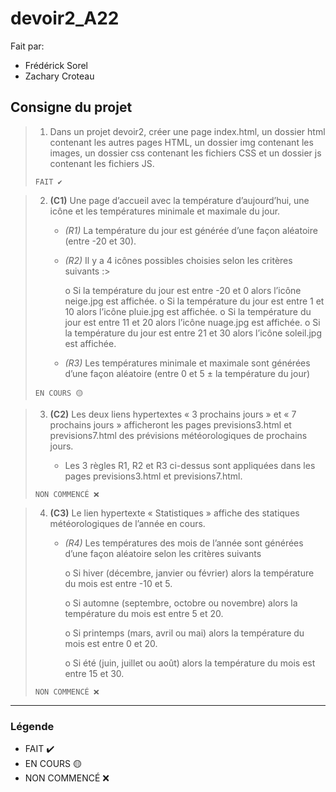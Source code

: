 # devoir2_A22

Fait par:
* Frédérick Sorel
* Zachary Croteau

## Consigne du projet

>   1. Dans un projet devoir2, créer une page index.html, un dossier html contenant les autres pages HTML, un dossier img contenant les images, un dossier css contenant les fichiers CSS et un dossier js contenant les fichiers JS.
>   
> ``` FAIT ✔️ ```

>    2. **(C1)** Une page d’accueil avec la température d’aujourd’hui, une icône et les températures minimale et maximale du jour.
>
>        * *(R1)* La température du jour est générée d’une façon aléatoire (entre -20 et 30).
>
>        * *(R2)* Il y a 4 icônes possibles choisies selon les critères suivants :>
>
>            o Si la température du jour est entre -20 et 0 alors l’icône neige.jpg est affichée.
>            o Si la température du jour est entre 1 et 10 alors l’icône pluie.jpg est affichée.
>            o Si la température du jour est entre 11 et 20 alors l’icône nuage.jpg est affichée.
>            o Si la température du jour est entre 21 et 30 alors l’icône soleil.jpg est affichée.
>
>        * *(R3)* Les températures minimale et maximale sont générées d’une façon aléatoire (entre 0 et 5 ± la température du jour)
>        
> ``` EN COURS 🟡 ```

>    3. **(C2)** Les deux liens hypertextes « 3 prochains jours » et « 7 prochains jours » afficheront les pages previsions3.html et previsions7.html des prévisions météorologiques de prochains jours.
>
>        * Les 3 règles R1, R2 et R3 ci-dessus sont appliquées dans les pages previsions3.html et previsions7.html.
>        
> ``` NON COMMENCÉ ❌ ```

>    4. **(C3)** Le lien hypertexte « Statistiques » affiche des statiques météorologiques de l’année en cours.
>
>        * *(R4)* Les températures des mois de l’année sont générées d’une façon aléatoire selon les critères suivants
>
>            o Si hiver (décembre, janvier ou février) alors la température du mois est entre -10 et 5.
>
>            o Si automne (septembre, octobre ou novembre) alors la température du mois est entre 5 et 20.
>
>            o Si printemps (mars, avril ou mai) alors la température du mois est entre 0 et 20.
>
>            o Si été (juin, juillet ou août) alors la température du mois est entre 15 et 30.
>            
> ``` NON COMMENCÉ ❌ ```

<hr>

### Légende

* FAIT ✔️
* EN COURS 🟡
* NON COMMENCÉ ❌
